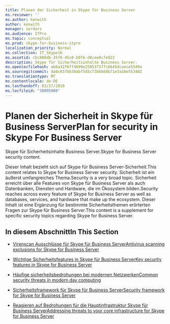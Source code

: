 ```yaml
---
title: Planen der Sicherheit in Skype für Business Server
ms.reviewer: ''
ms.author: kenwith
author: kenwith
manager: serdars
ms.audience: ITPro
ms.topic: conceptual
ms.prod: skype-for-business-itpro
localization_priority: Normal
ms.collection: IT_Skype16
ms.assetid: cbc800db-35f6-45c0-b9f6-d8cee0c7e922
description: Skype für Sicherheitsinhalte Business Server.
ms.openlocfilehash: ab6a32f6ff4699e258537377c6645dcaece5549e
ms.sourcegitcommit: da8c037bb30abf5d5cf3b60d4b71e3a10e553402
ms.translationtype: MT
ms.contentlocale: de-DE
ms.lasthandoff: 03/27/2019
ms.locfileid: "30895880"
---
```

# <a name="plan-for-security-in-skype-for-business-server"></a><span data-ttu-id="8b95f-103">Planen der Sicherheit in Skype für Business Server</span><span class="sxs-lookup"><span data-stu-id="8b95f-103">Plan for security in Skype For Business Server</span></span> 
 
<span data-ttu-id="8b95f-104">Skype für Sicherheitsinhalte Business Server.</span><span class="sxs-lookup"><span data-stu-id="8b95f-104">Skype for Business Server security content.</span></span> 
  
<span data-ttu-id="8b95f-105">Dieser Inhalt bezieht sich auf Skype für Business Server-Sicherheit.</span><span class="sxs-lookup"><span data-stu-id="8b95f-105">This content relates to Skype for Business Server security.</span></span> <span data-ttu-id="8b95f-106">Sicherheit ist ein äußerst umfangreiches Thema.</span><span class="sxs-lookup"><span data-stu-id="8b95f-106">Security is a very broad topic.</span></span> <span data-ttu-id="8b95f-107">Sicherheit erreicht über alle Features von Skype für Business Server als auch Datenbanken, Diensten und Hardware, die im Ökosystem bilden.</span><span class="sxs-lookup"><span data-stu-id="8b95f-107">Security reaches across every feature of Skype for Business Server as well as databases, services, and hardware that make up the ecosystem.</span></span> <span data-ttu-id="8b95f-108">Dieser Inhalt ist eine Ergänzung für bestimmte Sicherheitsthemen erörterten Fragen zur Skype für Business Server.</span><span class="sxs-lookup"><span data-stu-id="8b95f-108">This content is a supplement for specific security topics regarding Skype for Business Server.</span></span>
  
## <a name="in-this-section"></a><span data-ttu-id="8b95f-109">In diesem Abschnitt</span><span class="sxs-lookup"><span data-stu-id="8b95f-109">In This Section</span></span>

- [<span data-ttu-id="8b95f-110">Virenscan Ausschlüsse für Skype für Business Server</span><span class="sxs-lookup"><span data-stu-id="8b95f-110">Antivirus scanning exclusions for Skype for Business Server</span></span>](antivirus.md)
    
- [<span data-ttu-id="8b95f-111">Wichtige Sicherheitsfeatures in Skype für Business Server</span><span class="sxs-lookup"><span data-stu-id="8b95f-111">Key security features in Skype for Business Server</span></span>](key-security.md)
    
- [<span data-ttu-id="8b95f-112">Häufige sicherheitsbedrohungen bei modernen Netzwerken</span><span class="sxs-lookup"><span data-stu-id="8b95f-112">Common security threats in modern day computing</span></span>](common-threats.md)
    
- [<span data-ttu-id="8b95f-113">Sicherheitsframework für Skype für Business Server</span><span class="sxs-lookup"><span data-stu-id="8b95f-113">Security framework for Skype for Business Server</span></span>](security-framework.md)
    
- [<span data-ttu-id="8b95f-114">Reagieren auf Bedrohungen für die Hauptinfrastruktur Skype für Business Server</span><span class="sxs-lookup"><span data-stu-id="8b95f-114">Addressing threats to your core infrastructure for Skype for Business Server</span></span>](addressing-threats.md)
    

